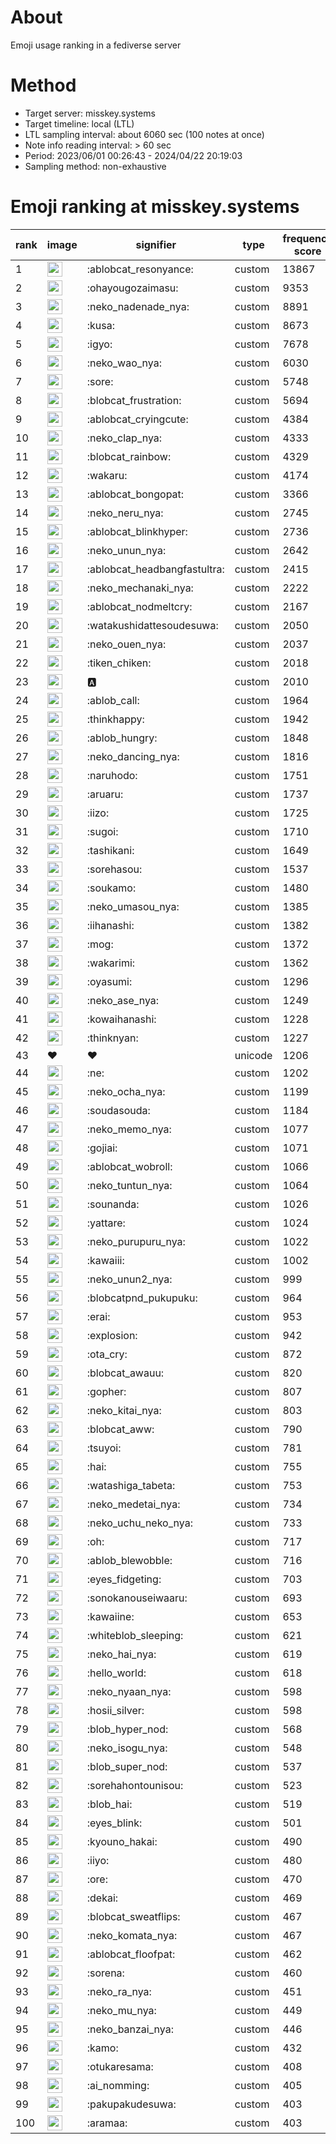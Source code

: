 # About
Emoji usage ranking in a fediverse server

# Method
- Target server: misskey.systems
- Target timeline: local (LTL)
- LTL sampling interval: about 6060 sec (100 notes at once)
- Note info reading interval: > 60 sec
- Period: 2023/06/01 00:26:43 - 2024/04/22 20:19:03 
- Sampling method: non-exhaustive

# Emoji ranking at misskey.systems

|rank|image|signifier|type|frequency score|
|----|----|----|----|----|
|1|<img height="24" src="https://misskey.systems/emoji/ablobcat_resonyance.webp">|:ablobcat_resonyance:|custom|13867|
|2|<img height="24" src="https://misskey.systems/emoji/ohayougozaimasu.webp">|:ohayougozaimasu:|custom|9353|
|3|<img height="24" src="https://misskey.systems/emoji/neko_nadenade_nya.webp">|:neko_nadenade_nya:|custom|8891|
|4|<img height="24" src="https://misskey.systems/emoji/kusa.webp">|:kusa:|custom|8673|
|5|<img height="24" src="https://misskey.systems/emoji/igyo.webp">|:igyo:|custom|7678|
|6|<img height="24" src="https://misskey.systems/emoji/neko_wao_nya.webp">|:neko_wao_nya:|custom|6030|
|7|<img height="24" src="https://misskey.systems/emoji/sore.webp">|:sore:|custom|5748|
|8|<img height="24" src="https://misskey.systems/emoji/blobcat_frustration.webp">|:blobcat_frustration:|custom|5694|
|9|<img height="24" src="https://misskey.systems/emoji/ablobcat_cryingcute.webp">|:ablobcat_cryingcute:|custom|4384|
|10|<img height="24" src="https://misskey.systems/emoji/neko_clap_nya.webp">|:neko_clap_nya:|custom|4333|
|11|<img height="24" src="https://misskey.systems/emoji/blobcat_rainbow.webp">|:blobcat_rainbow:|custom|4329|
|12|<img height="24" src="https://misskey.systems/emoji/wakaru.webp">|:wakaru:|custom|4174|
|13|<img height="24" src="https://misskey.systems/emoji/ablobcat_bongopat.webp">|:ablobcat_bongopat:|custom|3366|
|14|<img height="24" src="https://misskey.systems/emoji/neko_neru_nya.webp">|:neko_neru_nya:|custom|2745|
|15|<img height="24" src="https://misskey.systems/emoji/ablobcat_blinkhyper.webp">|:ablobcat_blinkhyper:|custom|2736|
|16|<img height="24" src="https://misskey.systems/emoji/neko_unun_nya.webp">|:neko_unun_nya:|custom|2642|
|17|<img height="24" src="https://misskey.systems/emoji/ablobcat_headbangfastultra.webp">|:ablobcat_headbangfastultra:|custom|2415|
|18|<img height="24" src="https://misskey.systems/emoji/neko_mechanaki_nya.webp">|:neko_mechanaki_nya:|custom|2222|
|19|<img height="24" src="https://misskey.systems/emoji/ablobcat_nodmeltcry.webp">|:ablobcat_nodmeltcry:|custom|2167|
|20|<img height="24" src="https://misskey.systems/emoji/watakushidattesoudesuwa.webp">|:watakushidattesoudesuwa:|custom|2050|
|21|<img height="24" src="https://misskey.systems/emoji/neko_ouen_nya.webp">|:neko_ouen_nya:|custom|2037|
|22|<img height="24" src="https://misskey.systems/emoji/tiken_chiken.webp">|:tiken_chiken:|custom|2018|
|23|<img height="24" src="https://misskey.systems/emoji/a.webp">|:a:|custom|2010|
|24|<img height="24" src="https://misskey.systems/emoji/ablob_call.webp">|:ablob_call:|custom|1964|
|25|<img height="24" src="https://misskey.systems/emoji/thinkhappy.webp">|:thinkhappy:|custom|1942|
|26|<img height="24" src="https://misskey.systems/emoji/ablob_hungry.webp">|:ablob_hungry:|custom|1848|
|27|<img height="24" src="https://misskey.systems/emoji/neko_dancing_nya.webp">|:neko_dancing_nya:|custom|1816|
|28|<img height="24" src="https://misskey.systems/emoji/naruhodo.webp">|:naruhodo:|custom|1751|
|29|<img height="24" src="https://misskey.systems/emoji/aruaru.webp">|:aruaru:|custom|1737|
|30|<img height="24" src="https://misskey.systems/emoji/iizo.webp">|:iizo:|custom|1725|
|31|<img height="24" src="https://misskey.systems/emoji/sugoi.webp">|:sugoi:|custom|1710|
|32|<img height="24" src="https://misskey.systems/emoji/tashikani.webp">|:tashikani:|custom|1649|
|33|<img height="24" src="https://misskey.systems/emoji/sorehasou.webp">|:sorehasou:|custom|1537|
|34|<img height="24" src="https://misskey.systems/emoji/soukamo.webp">|:soukamo:|custom|1480|
|35|<img height="24" src="https://misskey.systems/emoji/neko_umasou_nya.webp">|:neko_umasou_nya:|custom|1385|
|36|<img height="24" src="https://misskey.systems/emoji/iihanashi.webp">|:iihanashi:|custom|1382|
|37|<img height="24" src="https://misskey.systems/emoji/mog.webp">|:mog:|custom|1372|
|38|<img height="24" src="https://misskey.systems/emoji/wakarimi.webp">|:wakarimi:|custom|1362|
|39|<img height="24" src="https://misskey.systems/emoji/oyasumi.webp">|:oyasumi:|custom|1296|
|40|<img height="24" src="https://misskey.systems/emoji/neko_ase_nya.webp">|:neko_ase_nya:|custom|1249|
|41|<img height="24" src="https://misskey.systems/emoji/kowaihanashi.webp">|:kowaihanashi:|custom|1228|
|42|<img height="24" src="https://misskey.systems/emoji/thinknyan.webp">|:thinknyan:|custom|1227|
|43|❤|❤|unicode|1206|
|44|<img height="24" src="https://misskey.systems/emoji/ne.webp">|:ne:|custom|1202|
|45|<img height="24" src="https://misskey.systems/emoji/neko_ocha_nya.webp">|:neko_ocha_nya:|custom|1199|
|46|<img height="24" src="https://misskey.systems/emoji/soudasouda.webp">|:soudasouda:|custom|1184|
|47|<img height="24" src="https://misskey.systems/emoji/neko_memo_nya.webp">|:neko_memo_nya:|custom|1077|
|48|<img height="24" src="https://misskey.systems/emoji/gojiai.webp">|:gojiai:|custom|1071|
|49|<img height="24" src="https://misskey.systems/emoji/ablobcat_wobroll.webp">|:ablobcat_wobroll:|custom|1066|
|50|<img height="24" src="https://misskey.systems/emoji/neko_tuntun_nya.webp">|:neko_tuntun_nya:|custom|1064|
|51|<img height="24" src="https://misskey.systems/emoji/sounanda.webp">|:sounanda:|custom|1026|
|52|<img height="24" src="https://misskey.systems/emoji/yattare.webp">|:yattare:|custom|1024|
|53|<img height="24" src="https://misskey.systems/emoji/neko_purupuru_nya.webp">|:neko_purupuru_nya:|custom|1022|
|54|<img height="24" src="https://misskey.systems/emoji/kawaiii.webp">|:kawaiii:|custom|1002|
|55|<img height="24" src="https://misskey.systems/emoji/neko_unun2_nya.webp">|:neko_unun2_nya:|custom|999|
|56|<img height="24" src="https://misskey.systems/emoji/blobcatpnd_pukupuku.webp">|:blobcatpnd_pukupuku:|custom|964|
|57|<img height="24" src="https://misskey.systems/emoji/erai.webp">|:erai:|custom|953|
|58|<img height="24" src="https://misskey.systems/emoji/explosion.webp">|:explosion:|custom|942|
|59|<img height="24" src="https://misskey.systems/emoji/ota_cry.webp">|:ota_cry:|custom|872|
|60|<img height="24" src="https://misskey.systems/emoji/blobcat_awauu.webp">|:blobcat_awauu:|custom|820|
|61|<img height="24" src="https://misskey.systems/emoji/gopher.webp">|:gopher:|custom|807|
|62|<img height="24" src="https://misskey.systems/emoji/neko_kitai_nya.webp">|:neko_kitai_nya:|custom|803|
|63|<img height="24" src="https://misskey.systems/emoji/blobcat_aww.webp">|:blobcat_aww:|custom|790|
|64|<img height="24" src="https://misskey.systems/emoji/tsuyoi.webp">|:tsuyoi:|custom|781|
|65|<img height="24" src="https://misskey.systems/emoji/hai.webp">|:hai:|custom|755|
|66|<img height="24" src="https://misskey.systems/emoji/watashiga_tabeta.webp">|:watashiga_tabeta:|custom|753|
|67|<img height="24" src="https://misskey.systems/emoji/neko_medetai_nya.webp">|:neko_medetai_nya:|custom|734|
|68|<img height="24" src="https://misskey.systems/emoji/neko_uchu_neko_nya.webp">|:neko_uchu_neko_nya:|custom|733|
|69|<img height="24" src="https://misskey.systems/emoji/oh.webp">|:oh:|custom|717|
|70|<img height="24" src="https://misskey.systems/emoji/ablob_blewobble.webp">|:ablob_blewobble:|custom|716|
|71|<img height="24" src="https://misskey.systems/emoji/eyes_fidgeting.webp">|:eyes_fidgeting:|custom|703|
|72|<img height="24" src="https://misskey.systems/emoji/sonokanouseiwaaru.webp">|:sonokanouseiwaaru:|custom|693|
|73|<img height="24" src="https://misskey.systems/emoji/kawaiine.webp">|:kawaiine:|custom|653|
|74|<img height="24" src="https://misskey.systems/emoji/whiteblob_sleeping.webp">|:whiteblob_sleeping:|custom|621|
|75|<img height="24" src="https://misskey.systems/emoji/neko_hai_nya.webp">|:neko_hai_nya:|custom|619|
|76|<img height="24" src="https://misskey.systems/emoji/hello_world.webp">|:hello_world:|custom|618|
|77|<img height="24" src="https://misskey.systems/emoji/neko_nyaan_nya.webp">|:neko_nyaan_nya:|custom|598|
|78|<img height="24" src="https://misskey.systems/emoji/hosii_silver.webp">|:hosii_silver:|custom|598|
|79|<img height="24" src="https://misskey.systems/emoji/blob_hyper_nod.webp">|:blob_hyper_nod:|custom|568|
|80|<img height="24" src="https://misskey.systems/emoji/neko_isogu_nya.webp">|:neko_isogu_nya:|custom|548|
|81|<img height="24" src="https://misskey.systems/emoji/blob_super_nod.webp">|:blob_super_nod:|custom|537|
|82|<img height="24" src="https://misskey.systems/emoji/sorehahontounisou.webp">|:sorehahontounisou:|custom|523|
|83|<img height="24" src="https://misskey.systems/emoji/blob_hai.webp">|:blob_hai:|custom|519|
|84|<img height="24" src="https://misskey.systems/emoji/eyes_blink.webp">|:eyes_blink:|custom|501|
|85|<img height="24" src="https://misskey.systems/emoji/kyouno_hakai.webp">|:kyouno_hakai:|custom|490|
|86|<img height="24" src="https://misskey.systems/emoji/iiyo.webp">|:iiyo:|custom|480|
|87|<img height="24" src="https://misskey.systems/emoji/ore.webp">|:ore:|custom|470|
|88|<img height="24" src="https://misskey.systems/emoji/dekai.webp">|:dekai:|custom|469|
|89|<img height="24" src="https://misskey.systems/emoji/blobcat_sweatflips.webp">|:blobcat_sweatflips:|custom|467|
|90|<img height="24" src="https://misskey.systems/emoji/neko_komata_nya.webp">|:neko_komata_nya:|custom|467|
|91|<img height="24" src="https://misskey.systems/emoji/ablobcat_floofpat.webp">|:ablobcat_floofpat:|custom|462|
|92|<img height="24" src="https://misskey.systems/emoji/sorena.webp">|:sorena:|custom|460|
|93|<img height="24" src="https://misskey.systems/emoji/neko_ra_nya.webp">|:neko_ra_nya:|custom|451|
|94|<img height="24" src="https://misskey.systems/emoji/neko_mu_nya.webp">|:neko_mu_nya:|custom|449|
|95|<img height="24" src="https://misskey.systems/emoji/neko_banzai_nya.webp">|:neko_banzai_nya:|custom|446|
|96|<img height="24" src="https://misskey.systems/emoji/kamo.webp">|:kamo:|custom|432|
|97|<img height="24" src="https://misskey.systems/emoji/otukaresama.webp">|:otukaresama:|custom|408|
|98|<img height="24" src="https://misskey.systems/emoji/ai_nomming.webp">|:ai_nomming:|custom|405|
|99|<img height="24" src="https://misskey.systems/emoji/pakupakudesuwa.webp">|:pakupakudesuwa:|custom|403|
|100|<img height="24" src="https://misskey.systems/emoji/aramaa.webp">|:aramaa:|custom|403|
